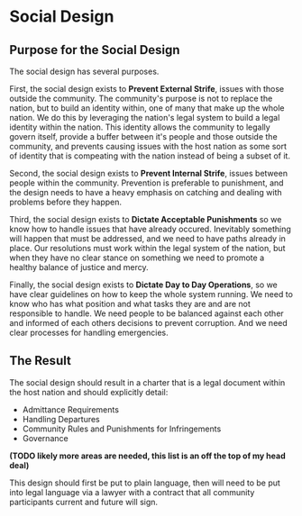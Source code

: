 # Social Design

## Purpose for the Social Design

The social design has several purposes. 

First, the social design exists to **Prevent External Strife**, issues with those outside the community. The community's purpose is not to replace the nation, but to build an identity within, one of many that make up the whole nation. We do this by leveraging the nation's legal system to build a legal identity within the nation. This identity allows the community to legally govern itself, provide a buffer between it's people and those outside the community, and prevents causing issues with the host nation as some sort of identity that is compeating with the nation instead of being a subset of it. 

Second, the social design exists to **Prevent Internal Strife**, issues between people within the community. Prevention is preferable to punishment, and the design needs to have a heavy emphasis on catching and dealing with problems before they happen.

Third, the social design exists to **Dictate Acceptable Punishments** so we know how to handle issues that have already occured. Inevitably something will happen that must be addressed, and we need to have paths already in place. Our resolutions must work within the legal system of the nation, but when they have no clear stance on something we need to promote a healthy balance of justice and mercy.

Finally, the social design exists to **Dictate Day to Day Operations**, so we have clear guidelines on how to keep the whole system running. We need to know who has what position and what tasks they are and are not responsible to handle. We need people to be balanced against each other and informed of each others decisions to prevent corruption. And we need clear processes for handling emergencies.

## The Result

The social design should result in a charter that is a legal document within the host nation and should explicitly detail: 

* Admittance Requirements
* Handling Departures
* Community Rules and Punishments for Infringements
* Governance

**(TODO likely more areas are needed, this list is an off the top of my head deal)** 

This design should first be put to plain language, then will need to be put into legal language via a lawyer with a contract that all community participants current and future will sign.

